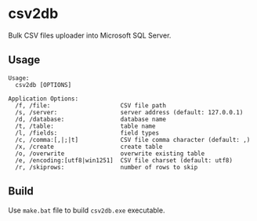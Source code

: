 # csv2db

Bulk CSV files uploader into Microsoft SQL Server.

## Usage

```
Usage:
  csv2db [OPTIONS]

Application Options:
  /f, /file:                    CSV file path
  /s, /server:                  server address (default: 127.0.0.1)
  /d, /database:                database name
  /t, /table:                   table name
  /l, /fields:                  field types
  /c, /comma:[,|;|t]            CSV file comma character (default: ,)
  /x, /create                   create table
  /o, /overwrite                overwrite existing table
  /e, /encoding:[utf8|win1251]  CSV file charset (default: utf8)
  /r, /skiprows:                number of rows to skip
```

## Build

Use `make.bat` file to build `csv2db.exe` executable.